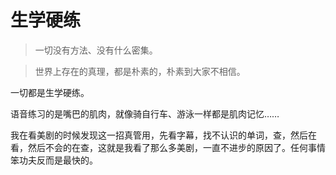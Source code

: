 # 生学硬练

>  一切没有方法、没有什么密集。

>  世界上存在的真理，都是朴素的，朴素到大家不相信。

一切都是生学硬练。

语音练习的是嘴巴的肌肉，就像骑自行车、游泳一样都是肌肉记忆……

我在看美剧的时候发现这一招真管用，先看字幕，找不认识的单词，查，然后在看，然后不会的在查，这就是我看了那么多美剧，一直不进步的原因了。任何事情笨功夫反而是最快的。

